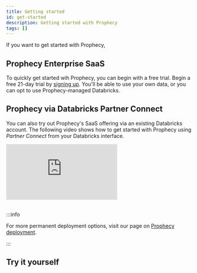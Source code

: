 ```yaml
---
title: Getting started
id: get-started
description: Getting started with Prophecy
tags: []
---
```


If you want to get started with Prophecy,

## Prophecy Enterprise SaaS

To quickly get started wih Prophecy, you can begin with a free trial. Begin a free 21-day trial by [signing up](https://app.prophecy.io/metadata/auth/signup). You'll be able to use your own data, or you can opt to use Prophecy-managed Databricks.

## Prophecy via Databricks Partner Connect

You can also try out Prophecy's SaaS offering via an existing Databricks account. The following video shows how to get started with Prophecy using _Partner Connect_ from your Databricks interface.

<div class="video-container">
<iframe src="https://www.youtube.com/embed/mh-6lpYJcqs" title="YouTube video player" frameborder="0" allow="accelerometer; autoplay; clipboard-write; encrypted-media; gyroscope; picture-in-picture" allowfullscreen></iframe>
</div>
<br />

:::info

For more permanent deployment options, visit our page on [Prophecy deployment](docs/administration/prophecy-deployment.md).

:::

## Try it yourself
